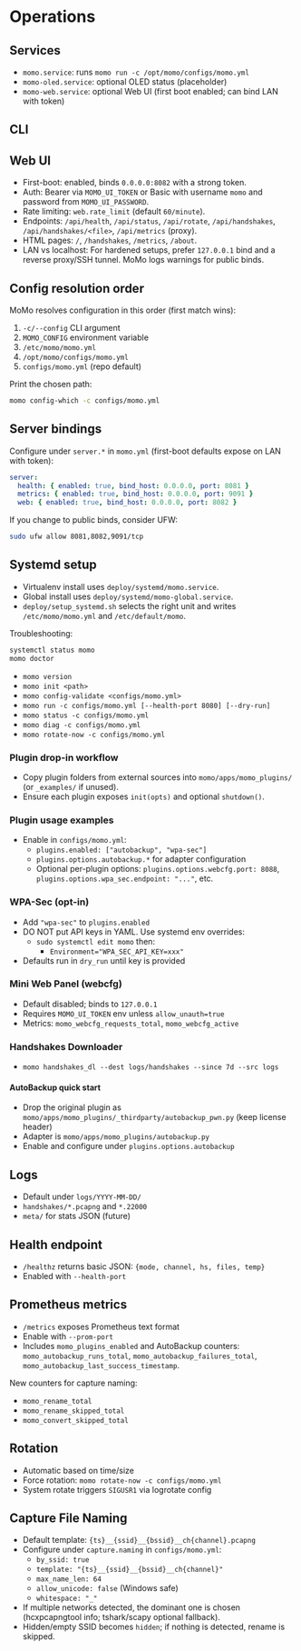 # Operations

## Services

- `momo.service`: runs `momo run -c /opt/momo/configs/momo.yml`
- `momo-oled.service`: optional OLED status (placeholder)
- `momo-web.service`: optional Web UI (first boot enabled; can bind LAN with token)

## CLI

## Web UI

- First-boot: enabled, binds `0.0.0.0:8082` with a strong token.
- Auth: Bearer via `MOMO_UI_TOKEN` or Basic with username `momo` and password from `MOMO_UI_PASSWORD`.
- Rate limiting: `web.rate_limit` (default `60/minute`).
- Endpoints: `/api/health`, `/api/status`, `/api/rotate`, `/api/handshakes`, `/api/handshakes/<file>`, `/api/metrics` (proxy).
- HTML pages: `/`, `/handshakes`, `/metrics`, `/about`.
- LAN vs localhost: For hardened setups, prefer `127.0.0.1` bind and a reverse proxy/SSH tunnel. MoMo logs warnings for public binds.

## Config resolution order

MoMo resolves configuration in this order (first match wins):

1. `-c/--config` CLI argument
2. `MOMO_CONFIG` environment variable
3. `/etc/momo/momo.yml`
4. `/opt/momo/configs/momo.yml`
5. `configs/momo.yml` (repo default)

Print the chosen path:

```bash
momo config-which -c configs/momo.yml
```

## Server bindings

Configure under `server.*` in `momo.yml` (first-boot defaults expose on LAN with token):

```yaml
server:
  health: { enabled: true, bind_host: 0.0.0.0, port: 8081 }
  metrics: { enabled: true, bind_host: 0.0.0.0, port: 9091 }
  web: { enabled: true, bind_host: 0.0.0.0, port: 8082 }
```

If you change to public binds, consider UFW:

```bash
sudo ufw allow 8081,8082,9091/tcp
```

## Systemd setup

- Virtualenv install uses `deploy/systemd/momo.service`.
- Global install uses `deploy/systemd/momo-global.service`.
- `deploy/setup_systemd.sh` selects the right unit and writes `/etc/momo/momo.yml` and `/etc/default/momo`.

Troubleshooting:

```bash
systemctl status momo
momo doctor
```
- `momo version`
- `momo init <path>`
- `momo config-validate <configs/momo.yml>`
- `momo run -c configs/momo.yml [--health-port 8080] [--dry-run]`
- `momo status -c configs/momo.yml`
- `momo diag -c configs/momo.yml`
- `momo rotate-now -c configs/momo.yml`
### Plugin drop-in workflow

- Copy plugin folders from external sources into `momo/apps/momo_plugins/` (or `_examples/` if unused).
- Ensure each plugin exposes `init(opts)` and optional `shutdown()`.

### Plugin usage examples

- Enable in `configs/momo.yml`:
  - `plugins.enabled: ["autobackup", "wpa-sec"]`
  - `plugins.options.autobackup.*` for adapter configuration
  - Optional per-plugin options: `plugins.options.webcfg.port: 8088`, `plugins.options.wpa_sec.endpoint: "..."`, etc.

### WPA-Sec (opt-in)

- Add `"wpa-sec"` to `plugins.enabled`
- DO NOT put API keys in YAML. Use systemd env overrides:
  - `sudo systemctl edit momo` then:
    - `Environment="WPA_SEC_API_KEY=xxx"`
- Defaults run in `dry_run` until key is provided

### Mini Web Panel (webcfg)

- Default disabled; binds to `127.0.0.1`
- Requires `MOMO_UI_TOKEN` env unless `allow_unauth=true`
- Metrics: `momo_webcfg_requests_total`, `momo_webcfg_active`

### Handshakes Downloader

- `momo handshakes_dl --dest logs/handshakes --since 7d --src logs`

#### AutoBackup quick start

- Drop the original plugin as `momo/apps/momo_plugins/_thirdparty/autobackup_pwn.py` (keep license header)
- Adapter is `momo/apps/momo_plugins/autobackup.py`
- Enable and configure under `plugins.options.autobackup`

## Logs

- Default under `logs/YYYY-MM-DD/`
- `handshakes/*.pcapng` and `*.22000`
- `meta/` for stats JSON (future)

## Health endpoint

- `/healthz` returns basic JSON: `{mode, channel, hs, files, temp}`
- Enabled with `--health-port`

## Prometheus metrics

- `/metrics` exposes Prometheus text format
- Enable with `--prom-port`
- Includes `momo_plugins_enabled` and AutoBackup counters: `momo_autobackup_runs_total`, `momo_autobackup_failures_total`, `momo_autobackup_last_success_timestamp`.

New counters for capture naming:

- `momo_rename_total`
- `momo_rename_skipped_total`
- `momo_convert_skipped_total`

## Rotation

- Automatic based on time/size
- Force rotation: `momo rotate-now -c configs/momo.yml`
- System rotate triggers `SIGUSR1` via logrotate config

## Capture File Naming

- Default template: `{ts}__{ssid}__{bssid}__ch{channel}.pcapng`
- Configure under `capture.naming` in `configs/momo.yml`:
  - `by_ssid: true`
  - `template: "{ts}__{ssid}__{bssid}__ch{channel}"`
  - `max_name_len: 64`
  - `allow_unicode: false` (Windows safe)
  - `whitespace: "_"`
- If multiple networks detected, the dominant one is chosen (hcxpcapngtool info; tshark/scapy optional fallback).
- Hidden/empty SSID becomes `hidden`; if nothing is detected, rename is skipped.
